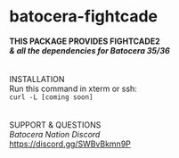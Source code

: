 # batocera-fightcade
<b>THIS PACKAGE PROVIDES FIGHTCADE2 <br>
<i>& all the dependencies for Batocera 35/36 </i> <br>
<br>
<br>
</b>INSTALLATION <br>
Run this command in xterm or ssh: </font></b></i><br>
``` curl -L [coming soon] ``` <br>
<br>
<br>
SUPPORT & QUESTIONS <br> 
<i>Batocera Nation Discord</i><br>
https://discord.gg/SWBvBkmn9P
